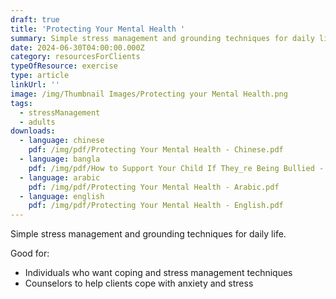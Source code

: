 ```yaml
---
draft: true
title: 'Protecting Your Mental Health '
summary: Simple stress management and grounding techniques for daily life.
date: 2024-06-30T04:00:00.000Z
category: resourcesForClients
typeOfResource: exercise
type: article
linkUrl: ''
image: /img/Thumbnail Images/Protecting your Mental Health.png
tags:
  - stressManagement
  - adults
downloads:
  - language: chinese
    pdf: /img/pdf/Protecting Your Mental Health - Chinese.pdf
  - language: bangla
    pdf: /img/pdf/How to Support Your Child If They_re Being Bullied - Bangla.pdf
  - language: arabic
    pdf: /img/pdf/Protecting Your Mental Health - Arabic.pdf
  - language: english
    pdf: /img/pdf/Protecting Your Mental Health - English.pdf
---
```


Simple stress management and grounding techniques for daily life.

Good for:

* Individuals who want coping and stress management techniques 
* Counselors to help clients cope with anxiety and stress
